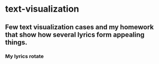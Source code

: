 # text-visualization
## Few text visualization cases and my homework that show how several lyrics form appealing things.
### My lyrics rotate 
